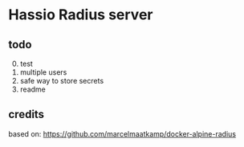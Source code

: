 # Hassio Radius server

## todo
0. test
1. multiple users
2. safe way to store secrets
3. readme


## credits
based on: https://github.com/marcelmaatkamp/docker-alpine-radius